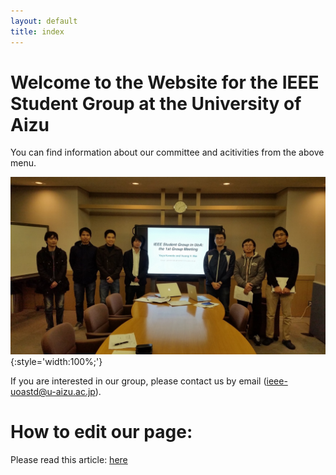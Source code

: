 ```yaml
---
layout: default
title: index
---
```


# Welcome to the Website for the IEEE Student Group at the University of Aizu

You can find information about our committee and acitivities from the above menu.

![pic](/images/home.jpg){:style='width:100%;'}


If you are interested in our group, please contact us by email (<ieee-uoastd@u-aizu.ac.jp>).


# How to edit our page:
Please read this article: [here](/edit.html)